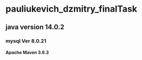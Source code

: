 # pauliukevich_dzmitry_finalTask
## java version 14.0.2 
### mysql  Ver 8.0.21
#### Apache Maven 3.6.3